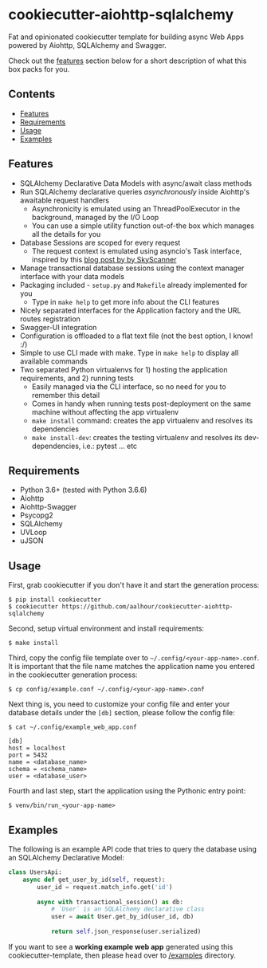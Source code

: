# cookiecutter-aiohttp-sqlalchemy

Fat and opinionated cookiecutter template for building async Web Apps powered by Aiohttp, SQLAlchemy and Swagger.

Check out the [features](#features) section below for a short description of what this box packs for you.

## Contents
 
  * [Features](#features)
  * [Requirements](#requirements)
  * [Usage](#usage)
  * [Examples](#examples)
 
## Features

 * SQLAlchemy Declarative Data Models with async/await class methods
 * Run SQLAlchemy declarative queries *asynchronously* inside Aiohttp's awaitable request handlers
   + Asynchronicity is emulated using an ThreadPoolExecutor in the background, managed by the I/O Loop
   + You can use a simple utility function out-of-the box which manages all the details for you
 * Database Sessions are scoped for every request
   + The request context is emulated using asyncio's Task interface, inspired by this [blog post by by SkyScanner](https://medium.com/@SkyscannerEng/from-flask-to-aiohttp-22f1ddc5dd5e)
 * Manage transactional database sessions using the context manager interface with your data models
 * Packaging included - `setup.py` and `Makefile` already implemented for you
   + Type in `make help` to get more info about the CLI features
 * Nicely separated interfaces for the Application factory and the URL routes registration
 * Swagger-UI integration
 * Configuration is offloaded to a flat text file (not the best option, I know! :/)
 * Simple to use CLI made with make. Type in `make help` to display all available commands
 * Two separated Python virtualenvs for 1) hosting the application requirements, and 2) running tests
   + Easily managed via the CLI interface, so no need for you to remember this detail
   + Comes in handy when running tests post-deployment on the same machine without affecting the app virtualenv
   + `make install` command: creates the app virtualenv and resolves its dependencies
   + `make install-dev`: creates the testing virtualenv and resolves its dev-dependencies, i.e.: pytest ... etc

## Requirements

 * Python 3.6+ (tested with Python 3.6.6)
 * Aiohttp
 * Aiohttp-Swagger
 * Psycopg2
 * SQLAlchemy
 * UVLoop
 * uJSON

## Usage

First, grab cookiecutter if you don't have it and start the generation process:
```
$ pip install cookiecutter
$ cookiecutter https://github.com/aalhour/cookiecutter-aiohttp-sqlalchemy
```

Second, setup virtual environment and install requirements:
```
$ make install
```

Third, copy the config file template over to `~/.config/<your-app-name>.conf`. It is important that the file name matches the application name you entered in the cookiecutter generation process:
```
$ cp config/example.conf ~/.config/<your-app-name>.conf
```

Next thing is, you need to customize your config file and enter your database details under the `[db]` section, please follow the config file:
```
$ cat ~/.config/example_web_app.conf

[db]
host = localhost
port = 5432
name = <database_name>
schema = <schema_name>
user = <database_user>
```

Fourth and last step, start the application using the Pythonic entry point:
```
$ venv/bin/run_<your-app-name>
```

## Examples

The following is an example API code that tries to query the database using an SQLAlchemy Declarative Model:

```python
class UsersApi:
    async def get_user_by_id(self, request):
        user_id = request.match_info.get('id')
        
        async with transactional_session() as db:
            # `User` is an SQLAlchemy declarative class
            user = await User.get_by_id(user_id, db)
            
            return self.json_response(user.serialized)
```

If you want to see a **working example web app** generated using this cookiecutter-template, then please head over to [/examples](https://github.com/aalhour/cookiecutter-aiohttp-sqlalchemy/tree/master/examples) directory.
